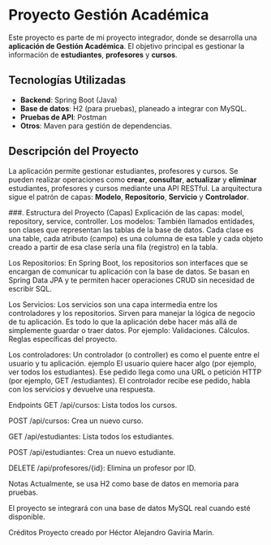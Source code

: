 # Proyecto Gestión Académica

Este proyecto es parte de mi proyecto integrador, donde se desarrolla una **aplicación de Gestión Académica**. El objetivo principal es gestionar la información de **estudiantes**, **profesores** y **cursos**. 

## Tecnologías Utilizadas
- **Backend**: Spring Boot (Java)
- **Base de datos**: H2 (para pruebas), planeado a integrar con MySQL.
- **Pruebas de API**: Postman
- **Otros**: Maven para gestión de dependencias.

## Descripción del Proyecto

La aplicación permite gestionar estudiantes, profesores y cursos. Se pueden realizar operaciones como **crear**, **consultar**, **actualizar** y **eliminar** estudiantes, profesores y cursos mediante una API RESTful. La arquitectura sigue el patrón de capas: **Modelo**, **Repositorio**, **Servicio** y **Controlador**.

###. Estructura del Proyecto (Capas)
Explicación de las capas: model, repository, service, controller.
Los modelos:
También llamados entidades, son clases que representan las tablas de la base de datos.
Cada clase es una table, cada atributo (campo) es una columna de esa table y cada objeto creado a partir de esa clase sería una fila (registro) en la tabla.

Los Repositorios:
En Spring Boot, los repositorios son interfaces que se encargan de comunicar tu aplicación con la base de datos. Se basan en Spring Data JPA y te permiten hacer operaciones CRUD sin necesidad de escribir SQL.

Los Servicios:
Los servicios son una capa intermedia entre los controladores y los repositorios.
Sirven para manejar la lógica de negocio de tu aplicación.
Es todo lo que la aplicación debe hacer más allá de simplemente guardar o traer datos.
Por ejemplo:
Validaciones.
Cálculos.
Reglas específicas del proyecto.

Los controladores:
Un controlador (o controller) es como el puente entre el usuario y tu aplicación.
ejemplo
El usuario quiere hacer algo (por ejemplo, ver todos los estudiantes).
Ese pedido llega como una URL o petición HTTP (por ejemplo, GET /estudiantes).
El controlador recibe ese pedido, habla con los servicios y devuelve una respuesta.

Endpoints
GET /api/cursos: Lista todos los cursos.

POST /api/cursos: Crea un nuevo curso.

GET /api/estudiantes: Lista todos los estudiantes.

POST /api/estudiantes: Crea un nuevo estudiante.

DELETE /api/profesores/{id}: Elimina un profesor por ID.

Notas
Actualmente, se usa H2 como base de datos en memoria para pruebas.

El proyecto se integrará con una base de datos MySQL real cuando esté disponible.

Créditos
Proyecto creado por Héctor Alejandro Gaviria Marin.
